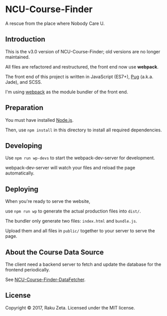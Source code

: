 # NCU-Course-Finder

A rescue from the place where Nobody Care U.

Introduction
------------

This is the v3.0 version of NCU-Course-Finder; old versions are no longer maintained.

All files are refactored and restructured, the front end now use **webpack**.

The front end of this project is written in JavaScript (ES7+), [Pug](https://pugjs.org/) (a.k.a. Jade), and SCSS.

I'm using [webpack](https://webpack.github.io/) as the module bundler of the front end.

Preparation
-----------

You must have installed [Node.js](https://nodejs.org/).

Then, use `npm install` in this directory to install all required dependencies.

Developing
----------------

Use `npm run wp-devs` to start the webpack-dev-server for development.

webpack-dev-server will watch your files and reload the page automatically.

Deploying
----------

When you're ready to serve the website,

use `npm run wp` to generate the actual production files into `dist/`.

The bundler only generate two files: `index.html` and `bundle.js`.

Upload them and all files in `public/` together to your server to serve the page.

About the Course Data Source
-----------

The client need a backend server to fetch and update the database for the frontend periodically.

See [NCU-Course-Finder-DataFetcher](https://github.com/zetaraku/NCU-Course-Finder-DataFetcher).

License
-------

Copyright © 2017, Raku Zeta. Licensed under the MIT license.
